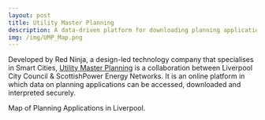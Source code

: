 ```yaml
---
layout: post
title: Utility Master Planning
description: A data-driven platform for downloading planning applications
img: /img/UMP_Map.png
---
```


Developed by Red Ninja, a design-led technology company that specialises in Smart Cities, <a href="http://utilitymasterplanning.co.uk/">Utility Master Planning</a> is a collaboration between Liverpool City Council & ScottishPower Energy Networks. It is an online platform in which data on planning applications can be accessed, downloaded and interpreted securely.

<div class="img_row">
	<img class="col three" src="{{ site.baseurl }}/img/UMP_Map.png" alt="" title=""/>
</div>
<div class="col three caption">
	Map of Planning Applications in Liverpool.
</div>
